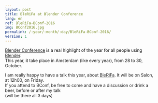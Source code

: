 ```yaml
---
layout: post
title: BleRiFa at Blender Conference
lang: en
ref: BleRiFa-BConf-2016
img: BConf2016.jpg
permalink: /:year/:month/:day/BleRiFa-BConf-2016/
version: 1
---
```


[Blender Conference][1] is a real highlight of the year for all people using [Blender][2].  
This year, it take place in Amsterdam (like every year), from 28 to 30, October.  

I am really happy to have a talk this year, about [BleRiFa][3]. It will be on Salon, at 12h00, on Friday.  
If you attend to BConf, be free to come and have a discussion or drink a beer, before or after my talk  
(will be there all 3 days)

[1]: https://www.blender.org/conference/2016/
[2]: http://blender.org
[3]: http://BleRiFa.com
